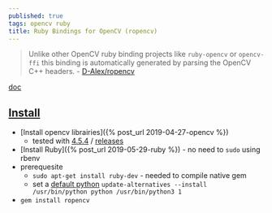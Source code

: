 ```yaml
---
published: true
tags: opencv ruby
title: Ruby Bindings for OpenCV (ropencv)
---
```

> Unlike other OpenCV ruby binding projects like `ruby-opencv` or `opencv-ffi` this binding is automatically generated by parsing the OpenCV C++ headers. - [D-Alex/ropencv](https://github.com/d-alex/ropencv)

[doc](http://www.rubydoc.info/gems/ropencv/0.0.7/OpenCV/)

## [Install](https://github.com/d-alex/ropencv#installation)

- [Install opencv librairies]({% post_url 2019-04-27-opencv %})
	- tested with [4.5.4](https://github.com/opencv/opencv/tree/4.5.4) / [releases](https://opencv.org/releases/) 
- [Install Ruby]({% post_url 2019-05-29-ruby %}) - no need to `sudo` using rbenv
- prerequesite 
	- `sudo apt-get install ruby-dev`	- needed to compile native gem
	- set a [default python](https://stackoverflow.com/questions/68792446/how-to-set-python3-as-default) `update-alternatives --install  /usr/bin/python python /usr/bin/python3 1`
- `gem install ropencv`